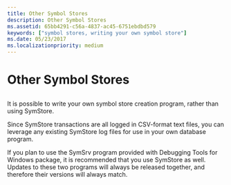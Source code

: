 ```yaml
---
title: Other Symbol Stores
description: Other Symbol Stores
ms.assetid: 65bb4291-c56a-4837-ac45-6751ebdbd579
keywords: ["symbol stores, writing your own symbol store"]
ms.date: 05/23/2017
ms.localizationpriority: medium
---
```


# Other Symbol Stores


## <span id="ddk_using_other_symbol_stores_dbg"></span><span id="DDK_USING_OTHER_SYMBOL_STORES_DBG"></span>


It is possible to write your own symbol store creation program, rather than using SymStore.

Since SymStore transactions are all logged in CSV-format text files, you can leverage any existing SymStore log files for use in your own database program.

If you plan to use the SymSrv program provided with Debugging Tools for Windows package, it is recommended that you use SymStore as well. Updates to these two programs will always be released together, and therefore their versions will always match.

 

 





